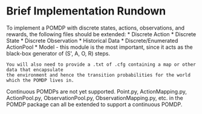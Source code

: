 # Brief Implementation Rundown #

To implement a POMDP with discrete states, actions, observations, and rewards, the following files should be extended: 
    * Discrete Action
    * Discrete State
    * Discrete Observation
    * Historical Data
    * Discrete/Enumerated ActionPool
    * Model - this module is the most important, since it acts as the black-box generator 
        of (S', A, O, R) steps. 
    
    You will also need to provide a .txt of .cfg containing a map or other data that encapsulate
    the environment and hence the transition probabilities for the world which the POMDP lives in.
   
Continuous POMDPs are not yet supported. 
Point.py, ActionMapping.py, ActionPool.py, ObservationPool.py,
ObservationMapping.py, etc. in the POMDP package can all be extended to support a continuous POMDP.